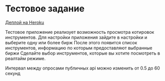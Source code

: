 Тестовое задание
================

[Деплой на Heroku](https://shrouded-peak-45252.herokuapp.com/)

Тестовое приложение реализует возможность просмотра котировок инструментов.
Для настройки приложения зайдите в настройки и выберите одну или более бирж
После этого появится список инструментов, информацию по которым предоставляют выбранные биржи
Сделайте выбор инструментов, которые вы хотите посмотреть в реалтайм режиме.

Интервал между опросами публичных api можно изменить от 0.5 до 60 секунд
